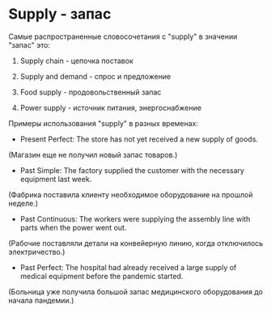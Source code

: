 # Supply - запас




Самые распространенные словосочетания с "supply" в значении "запас" это:

1. Supply chain - цепочка поставок

2. Supply and demand - спрос и предложение

3. Food supply - продовольственный запас

4. Power supply - источник питания, энергоснабжение

Примеры использования "supply" в разных временах:

- Present Perfect: The store has not yet received a new supply of goods.

(Магазин еще не получил новый запас товаров.)

- Past Simple: The factory supplied the customer with the necessary equipment last week.

(Фабрика поставила клиенту необходимое оборудование на прошлой неделе.)

- Past Continuous: The workers were supplying the assembly line with parts when the power went out.

(Рабочие поставляли детали на конвейерную линию, когда отключилось электричество.)

- Past Perfect: The hospital had already received a large supply of medical equipment before the pandemic started.

(Больница уже получила большой запас медицинского оборудования до начала пандемии.)
